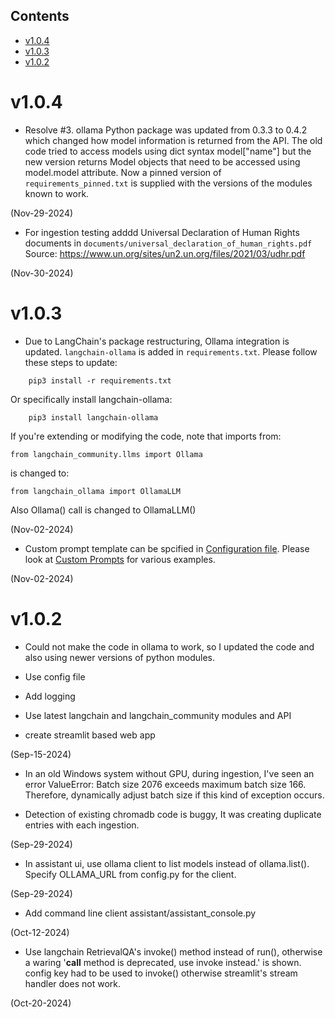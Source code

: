 ## Contents
<!-- TOC -->

- [v1.0.4](#v104)
- [v1.0.3](#v103)
- [v1.0.2](#v102)

<!-- /TOC -->

# v1.0.4

* Resolve #3. ollama Python package was updated from 0.3.3 to 0.4.2 which 
changed how model information is returned from the API. The old code tried 
to access models using dict syntax model["name"] but the new version 
returns Model objects that need to be accessed using model.model 
attribute. Now a pinned version of `requirements_pinned.txt` is supplied with
the versions of the modules known to work.

(Nov-29-2024)

* For ingestion testing adddd Universal Declaration of Human Rights 
documents in `documents/universal_declaration_of_human_rights.pdf`
Source: https://www.un.org/sites/un2.un.org/files/2021/03/udhr.pdf

(Nov-30-2024)

# v1.0.3

* Due to LangChain's package restructuring, Ollama integration is updated. 
`langchain-ollama` is added in `requirements.txt`.
Please follow these steps to update:

```
    pip3 install -r requirements.txt
```

Or specifically install langchain-ollama:

```
    pip3 install langchain-ollama
```
If you're extending or modifying the code, note that imports from:

```
from langchain_community.llms import Ollama
```
is changed to:

```
from langchain_ollama import OllamaLLM
```

Also Ollama() call is changed to OllamaLLM()

(Nov-02-2024)

* Custom prompt template can be spcified in [Configuration file](README.md#configuration-file). Please look 
at [Custom Prompts](README.md#custom-prompts) for various examples.

(Nov-02-2024)

# v1.0.2

* Could not make the code in ollama to work, so I updated the code and also
using newer versions of python modules. 

* Use config file 

* Add logging

* Use latest langchain and langchain_community modules and API

* create streamlit based web app

(Sep-15-2024)

* In an old Windows system without GPU, during ingestion, I've seen an error
ValueError: Batch size 2076 exceeds maximum batch size 166. Therefore,
dynamically adjust batch size if this kind of exception occurs.

* Detection of existing chromadb code is buggy, It was creating duplicate
entries with each ingestion.

(Sep-29-2024)

* In assistant ui, use ollama client to list models instead of ollama.list().
Specify OLLAMA_URL from config.py for the client.

(Sep-29-2024)

* Add command line client assistant/assistant_console.py

(Oct-12-2024)

* Use langchain RetrievalQA's invoke() method instead of run(), otherwise 
a waring '__call__ method is deprecated, use invoke instead.' is shown.
config key had to be used to invoke() otherwise streamlit's stream handler
does not work.

(Oct-20-2024)



